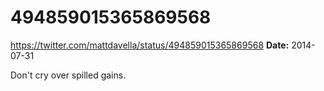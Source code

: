 # 494859015365869568
https://twitter.com/mattdavella/status/494859015365869568
**Date:** 2014-07-31

Don't cry over spilled gains.
